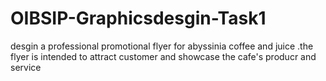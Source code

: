 # OIBSIP-Graphicsdesgin-Task1
desgin a professional promotional flyer for abyssinia coffee and juice .the flyer is intended to attract customer and showcase the cafe's producr and service
